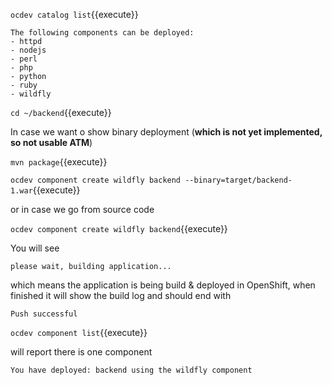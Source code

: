 
`ocdev catalog list`{{execute}}

```
The following components can be deployed:
- httpd
- nodejs
- perl
- php
- python
- ruby
- wildfly
```

`cd ~/backend`{{execute}}

In case we want o show binary deployment (**which is not yet implemented, so not usable ATM**)

`mvn package`{{execute}}

`ocdev component create wildfly backend --binary=target/backend-1.war`{{execute}}

or in case we go from source code

`ocdev component create wildfly backend`{{execute}}

You will see

``
please wait, building application...
``

which means the application is being build & deployed in OpenShift, when 
finished it will show the build log and should end with

``
Push successful
``

`ocdev component list`{{execute}}

will report there is one component

``
You have deployed:
backend using the wildfly component
``
